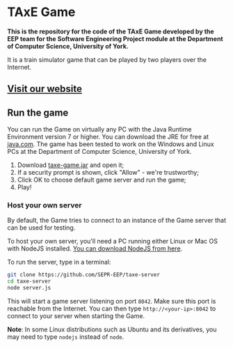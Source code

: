 # TAxE Game

**This is the repository for the code of the TAxE Game developed by the EEP team for the Software Engineering Project module at the Department of Computer Science, University of York.**

It is a train simulator game that can be played by two players over the Internet.

## [Visit our website](http://sepr-eep.github.io/)

## Run the game

You can run the Game on virtually any PC with the Java Runtime Environment version 7 or higher. You can download the JRE for free at [java.com](http://java.com). The game has been tested to work on the Windows and Linux PCs at the Department of Computer Science, University of York.

1. Download [taxe-game.jar](https://raw.githubusercontent.com/SEPR-EEP/taxe-game/master/taxe-game.jar) and open it;
2. If a security prompt is shown, click "Allow" - we're trustworthy;
3. Click OK to choose default game server and run the game;
4. Play!

### Host your own server

By default, the Game tries to connect to an instance of the Game server that can be used for testing.

To host your own server, you'll need a PC running either Linux or Mac OS with NodeJS installed. [You can download NodeJS from here](http://nodejs.org/).

To run the server, type in a terminal:
```bash
git clone https://github.com/SEPR-EEP/taxe-server
cd taxe-server
node server.js
```

This will start a game server listening on port `8042`. Make sure this port is reachable from the Internet. You can then type `http://<your-ip>:8042` to connect to your server when starting the Game.

**Note**: In some Linux distributions such as Ubuntu and its derivatives, you may need to type `nodejs` instead of `node`.

